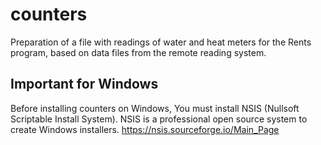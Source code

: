 # counters
Preparation of a file with readings of water and heat meters for the Rents program, based on data files from the remote reading system.

## Important for Windows
Before installing counters on Windows, You must install NSIS (Nullsoft Scriptable Install System). NSIS is a professional open source system to create Windows installers. 
https://nsis.sourceforge.io/Main_Page
